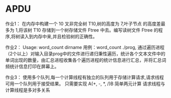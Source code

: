 # APDU
作业1：
在内存中构建一个 10 叉非完全树 T10,树的高度为 7,叶子节点 的高度差最多为 1,将该树 T10 存储到一个树存储文件 Ftree 中去。编写读树文件 Ftree 的程序,将树读入到内存中来,并且检验树的正确性。

作业2：
Usage: word_count dirname
用例：word_count ./prog, 通过遍历进程（2个以上）对输入目录prog中的文件进行递归秉性遍历，统计各个文本文件中的单词出现的数量，由汇总进程收集各个遍历进程的统计信息进行汇总，并将汇总词频统计信息打印在屏幕上。

作业3：
使用多个队列,每一个计算线程有独立的队列用于存储计算请求,请求线程 可用一个队列用于接受结果。
只需要实现 A(+, -, *, /)B 简单两元计算 请求线程与计算线程是多对多关系